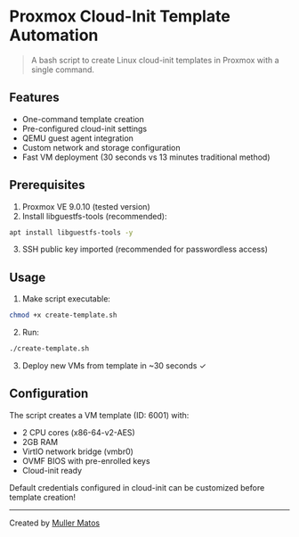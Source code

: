 # Proxmox Cloud-Init Template Automation

> A bash script to create Linux cloud-init templates in Proxmox with a single command.

## Features

- One-command template creation
- Pre-configured cloud-init settings
- QEMU guest agent integration
- Custom network and storage configuration
- Fast VM deployment (30 seconds vs 13 minutes traditional method)

## Prerequisites

1. Proxmox VE 9.0.10 (tested version)
2. Install libguestfs-tools (recommended):
```bash
apt install libguestfs-tools -y
```
3. SSH public key imported (recommended for passwordless access)

## Usage

1. Make script executable:
```bash
chmod +x create-template.sh
```

2. Run:
```bash
./create-template.sh
```

3. Deploy new VMs from template in ~30 seconds ✓

## Configuration

The script creates a VM template (ID: 6001) with:
- 2 CPU cores (x86-64-v2-AES)
- 2GB RAM
- VirtIO network bridge (vmbr0)
- OVMF BIOS with pre-enrolled keys
- Cloud-init ready

Default credentials configured in cloud-init can be customized before template creation!

___
Created by [Muller Matos](https://linktr.ee/millerjmatos)
